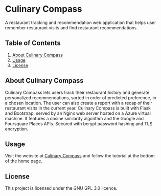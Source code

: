 # Culinary Compass

A restaurant tracking and recommendation web application that helps user remember restaurant visits and find restaurant recommendations.

## Table of Contents

1. [About Culinary Compass](#about-culinary-compass)
2. [Usage](#usage)
3. [License](#license)

## About Culinary Compass

Culinary Compass lets users track their restaurant history and generate personalized recommendations, sorted in order of predicted preference, in a chosen location. The user can also create a report with a recap of their restaurant visits in the current year. Culinary Compass is built with Flask and Bootstrap, served by an Nginx web server hosted on a Azure virtual machine. It features a cosine similarity algorithm and the Google and Foursquare Places APIs. Secured with bcrypt password hashing and TLS encryption.

## Usage

Visit the website at [Culinary Compass](http://www.culinarycompass.live) and follow the tutorial at the bottom of the home page. 

## License

This project is licensed under the GNU GPL 3.0 licence. 
